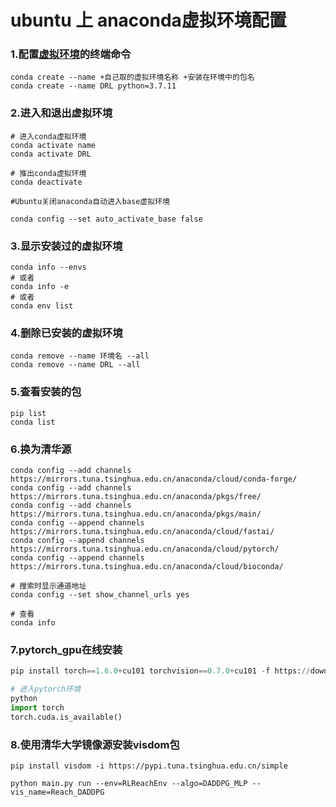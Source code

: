 # ubuntu 上 anaconda虚拟环境配置

###  1.配置[虚拟环境](https://so.csdn.net/so/search?q=虚拟环境&spm=1001.2101.3001.7020)的终端命令

```
conda create --name +自己取的虚拟环境名称 +安装在环境中的包名
conda create --name DRL python=3.7.11
```

### 2.进入和退出虚拟环境

```
# 进入conda虚拟环境
conda activate name
conda activate DRL

# 推出conda虚拟环境
conda deactivate

#Ubuntu关闭anaconda自动进入base虚拟环境

conda config --set auto_activate_base false

```

### 3.显示安装过的虚拟环境

```
conda info --envs
# 或者
conda info -e
# 或者
conda env list
```

### 4.删除已安装的虚拟环境

```
conda remove --name 环境名 --all
conda remove --name DRL --all
```

### 5.查看安装的包

```
pip list
conda list
```

### 6.换为清华源

```
conda config --add channels https://mirrors.tuna.tsinghua.edu.cn/anaconda/cloud/conda-forge/
conda config --add channels https://mirrors.tuna.tsinghua.edu.cn/anaconda/pkgs/free/
conda config --add channels https://mirrors.tuna.tsinghua.edu.cn/anaconda/pkgs/main/
conda config --append channels https://mirrors.tuna.tsinghua.edu.cn/anaconda/cloud/fastai/
conda config --append channels https://mirrors.tuna.tsinghua.edu.cn/anaconda/cloud/pytorch/
conda config --append channels https://mirrors.tuna.tsinghua.edu.cn/anaconda/cloud/bioconda/
 
# 搜索时显示通道地址
conda config --set show_channel_urls yes

# 查看
conda info

```
### 7.pytorch_gpu在线安装
```python
pip install torch==1.6.0+cu101 torchvision==0.7.0+cu101 -f https://download.pytorch.org/whl/torch_stable.html

# 进入pytorch环境
python
import torch
torch.cuda.is_available()
```

### 8.使用清华大学镜像源安装visdom包

```
pip install visdom -i https://pypi.tuna.tsinghua.edu.cn/simple
```

```
python main.py run --env=RLReachEnv --algo=DADDPG_MLP --vis_name=Reach_DADDPG
```

